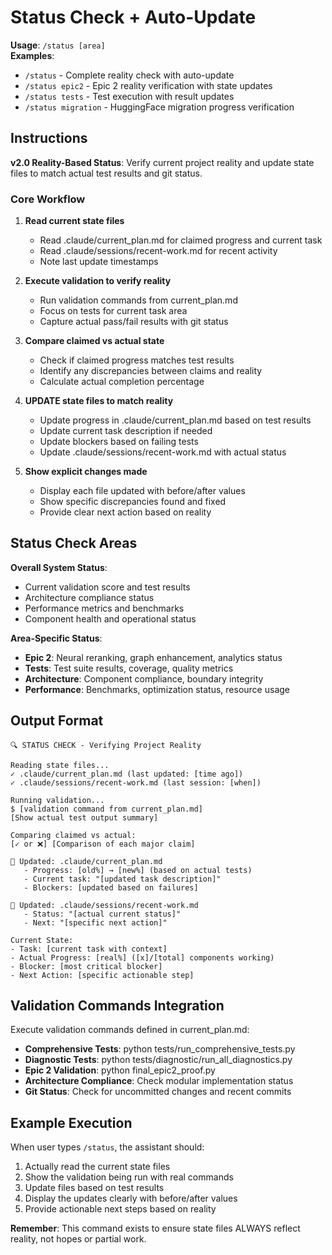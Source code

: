 # Status Check + Auto-Update

**Usage**: `/status [area]`  
**Examples**:
- `/status` - Complete reality check with auto-update
- `/status epic2` - Epic 2 reality verification with state updates
- `/status tests` - Test execution with result updates
- `/status migration` - HuggingFace migration progress verification

## Instructions

**v2.0 Reality-Based Status**: Verify current project reality and update state files to match actual test results and git status.

### Core Workflow

1. **Read current state files**
   - Read .claude/current_plan.md for claimed progress and current task
   - Read .claude/sessions/recent-work.md for recent activity
   - Note last update timestamps

2. **Execute validation to verify reality**
   - Run validation commands from current_plan.md
   - Focus on tests for current task area
   - Capture actual pass/fail results with git status

3. **Compare claimed vs actual state**
   - Check if claimed progress matches test results
   - Identify any discrepancies between claims and reality
   - Calculate actual completion percentage

4. **UPDATE state files to match reality**
   - Update progress in .claude/current_plan.md based on test results
   - Update current task description if needed
   - Update blockers based on failing tests
   - Update .claude/sessions/recent-work.md with actual status

5. **Show explicit changes made**
   - Display each file updated with before/after values
   - Show specific discrepancies found and fixed
   - Provide clear next action based on reality

## Status Check Areas

**Overall System Status**:
- Current validation score and test results
- Architecture compliance status
- Performance metrics and benchmarks
- Component health and operational status

**Area-Specific Status**:
- **Epic 2**: Neural reranking, graph enhancement, analytics status
- **Tests**: Test suite results, coverage, quality metrics
- **Architecture**: Component compliance, boundary integrity
- **Performance**: Benchmarks, optimization status, resource usage

## Output Format

```
🔍 STATUS CHECK - Verifying Project Reality

Reading state files...
✓ .claude/current_plan.md (last updated: [time ago])
✓ .claude/sessions/recent-work.md (last session: [when])

Running validation...
$ [validation command from current_plan.md]
[Show actual test output summary]

Comparing claimed vs actual:
[✓ or ❌] [Comparison of each major claim]

📝 Updated: .claude/current_plan.md
   - Progress: [old%] → [new%] (based on actual tests)
   - Current task: "[updated task description]"
   - Blockers: [updated based on failures]

📝 Updated: .claude/sessions/recent-work.md
   - Status: "[actual current status]"
   - Next: "[specific next action]"

Current State:
- Task: [current task with context]
- Actual Progress: [real%] ([x]/[total] components working)
- Blocker: [most critical blocker]
- Next Action: [specific actionable step]
```

## Validation Commands Integration

Execute validation commands defined in current_plan.md:
- **Comprehensive Tests**: python tests/run_comprehensive_tests.py
- **Diagnostic Tests**: python tests/diagnostic/run_all_diagnostics.py  
- **Epic 2 Validation**: python final_epic2_proof.py
- **Architecture Compliance**: Check modular implementation status
- **Git Status**: Check for uncommitted changes and recent commits

## Example Execution

When user types `/status`, the assistant should:

1. Actually read the current state files
2. Show the validation being run with real commands
3. Update files based on test results
4. Display the updates clearly with before/after values
5. Provide actionable next steps based on reality

**Remember**: This command exists to ensure state files ALWAYS reflect reality, not hopes or partial work.